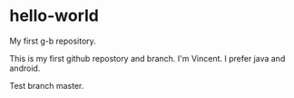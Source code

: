 # hello-world
My first g-b repository.

This is my first github repostory and branch.
I'm Vincent.
I prefer java and android.

Test branch master.
